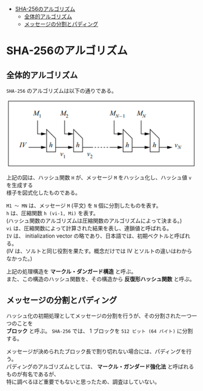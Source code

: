 <!-- TOC START min:1 max:3 link:true asterisk:false update:true -->
- [SHA-256のアルゴリズム](#sha-256のアルゴリズム)
  - [全体的アルゴリズム](#全体的アルゴリズム)
  - [メッセージの分割とパディング](#メッセージの分割とパディング)
<!-- TOC END -->


# SHA-256のアルゴリズム

## 全体的アルゴリズム

`SHA-256` のアルゴリズムは以下の通りである。

<img src="./SHA-256.png" width="500">

<p>

上記の図は、ハッシュ関数 `H` が、メッセージ `M` をハッシュ化し、ハッシュ値 `v` を生成する  
様子を図式化したものである。

`M1 ～ MN` は、メッセージ `M` (平文) を `N` 個に分割したものを表す。  
`h` は、圧縮関数 `h (vi-1, Mi)` を表す。  
(ハッシュ関数のアルゴリズムは圧縮関数のアルゴリズムによって決まる。)  
`vi` は、圧縮関数によって計算された結果を表し、連鎖値と呼ばれる。  
`IV` は、 initialization vector の略であり、日本語では、初期ベクトルと呼ばれる。  
(IV は、ソルトと同じ役割を果たす。概念だけでは IV とソルトの違いはわからなかった。)

上記の処理構造を **マークル・ダンガード構造** と呼ぶ。  
また、この構造のハッシュ関数を、その構造から **反復形ハッシュ関数** と呼ぶ。


## メッセージの分割とパディング

ハッシュ化の初期処理としてメッセージの分割を行うが、その分割された一つ一つのことを  
**ブロック** と呼ぶ。 `SHA-256` では、 1 ブロックを `512 ビット (64 バイト)` に分割する。

メッセージが決められたブロック長で割り切れない場合には、パディングを行う。  
パディングのアルゴリズムとしては、 **マークル・ガンダード強化法** と呼ばれるものが有名であるが、  
特に調べるほど重要でもないと思ったため、調査はしていない。
